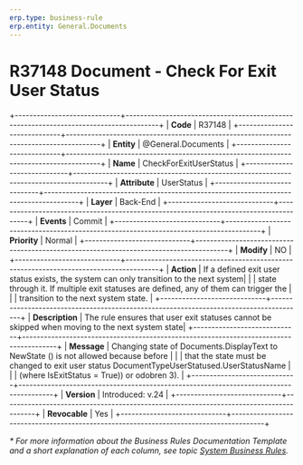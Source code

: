 ```yaml
---
erp.type: business-rule
erp.entity: General.Documents
---
```


# R37148 Document - Check For Exit User Status
+-----------------------------+---------------------------------------------------------------------------------------+
| **Code**                    | R37148                                                                                |
+-----------------------------+---------------------------------------------------------------------------------------+
| **Entity**                  | @General.Documents                                                                    |
+-----------------------------+---------------------------------------------------------------------------------------+
| **Name**                    | CheckForExitUserStatus                                                                |
+-----------------------------+---------------------------------------------------------------------------------------+
| **Attribute**               | UserStatus                                                                            |
+-----------------------------+---------------------------------------------------------------------------------------+
| **Layer**                   | Back-End                                                                              |
+-----------------------------+---------------------------------------------------------------------------------------+
| **Events**                  | Commit                                                                                |
+-----------------------------+---------------------------------------------------------------------------------------+
| **Priority**                | Normal                                                                                |
+-----------------------------+---------------------------------------------------------------------------------------+
| **Modify**                  | NO                                                                                    |
+-----------------------------+---------------------------------------------------------------------------------------+
| **Action**                  | If a defined exit user status exists, the system can only transition to the next system|
|                             | state through it. If multiple exit statuses are defined, any of them can trigger the  |
|                             | transition to the next system state.                                                  |
+-----------------------------+---------------------------------------------------------------------------------------+
| **Description**             | The rule ensures that user exit statuses cannot be skipped when moving to the next system state|
+-----------------------------+---------------------------------------------------------------------------------------+
| **Message**                 | Changing state of Documents.DisplayText to NewState () is not allowed because before  | 
|                             | that the state must be changed to exit user status DocumentTypeUserStatused.UserStatusName | 
|                             | (where IsExitStatus = True)) or odobren 3).                                           | 
+-----------------------------+---------------------------------------------------------------------------------------+
| **Version**                 | Introduced: v.24                                                                      |
+-----------------------------+---------------------------------------------------------------------------------------+
| **Revocable**               | Yes                                                                                    |
+-----------------------------+---------------------------------------------------------------------------------------+

*\* For more information about the Business Rules Documentation Template and a short explanation of each column, see
topic [System Business Rules](../templates/template-description-system-business-rules.md).*
